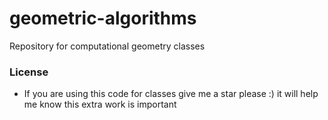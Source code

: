 # geometric-algorithms
Repository for computational geometry classes 

### License
 - If you are using this code for classes give me a star please :) it will help me know this extra work is important 